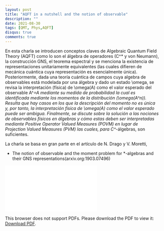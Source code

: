 ```yaml
---
layout: post
title: "AQFT in a nutshell and the notion of observable"
description: ""
date: 2021-08-30
tags: [QMT, Phys,AQFT]
disqus: true
comments: true
---
```



En esta charla se introducen conceptos claves de Algebraic Quantum Field Theory (AQFT) como lo son el álgebra de operadores (C^* y von Neumann), la construcción GNS, el teorema espectral y se menciona la existencia de representaciones unitariamente equivalentes (las cuales difieren de mecánica cuántica cuya representación es esencialmente única). Posteriormente, dada una teoría cuántica de campos cuya algebra de observables está modelada por una álgebra y dado un estado \omega, se revisa la interpretación (física) de \omega(A) como el valor esperado del observable A^*=A mediante su medida de probabilidad la cual es identificada mediante los momentos de la distribución (\omega(A^n)). Resulta que hay casos en los que la descripción del momento no es única y, por tanto, la interpretación física de \omega(A) como el valor esperado puede ser ambigua. Finalmente, se discute sobre la solución a las nociones de observables físicos en álgebras y cómo estas deben ser interpretadas mediante Positive Operator Valued Measures (POVM) en lugar de Projection Valued Measures (PVM) las cuales, para C^*-álgebras, son suficientes.

La charla se basa en gran parte en el artículo de N. Drago y V. Moretti,

- The notion of observable and the moment problem for *-algebras and their GNS representations(arxiv.org:1903.07496) 

<object data="pdfs/notionofobservable.pdf" type="application/pdf" width="1400px" height="400px">
    <embed src="pdfs/notionofobservable.pdf">
        <p>This browser does not support PDFs. Please download the PDF to view it: <a href="pdfs/notionofobservable.pdf">Download PDF</a>.</p>
    </embed>
</object>
